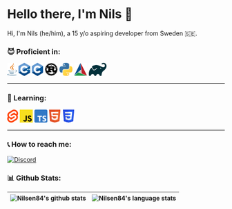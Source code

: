 Hello there, I'm Nils 👋
============================

Hi, I'm Nils (he/him), a 15 y/o aspiring developer from Sweden 🇸🇪.

### 😈 Proficient in:

<code><a href="https://www.java.com/"><img src="images/Java.png" height="30"/></a></code>
<code><a href="https://www.cplusplus.com/"><img src="images/C++.png" height="30"/></a></code>
<code><a href="https://www.cplusplus.com/"><img src="images/C.png" height="30"/></a></code>
<code><a href="https://www.rust-lang.org/"><img src="images/Rust.png" height="30"/></a></code>
<code><a href="https://www.python.org/"><img src="images/Python.png" height="30"/></a></code>
<code><a href="https://cmake.org/"><img src="images/Cmake.png" height="30"/></a></code>
<code><a href="https://gradle.org/"><img src="images/Gradle.png" height="30"/></a></code>

---

### 🤔 Learning:

<code><a href="https://svelte.dev/"><img src="images/Svelte.png" height="30"/></a></code>
<code><a href="https://www.javascript.com/"><img src="images/JavaScript.png" height="30"/></a></code>
<code><a href="https://www.typescriptlang.org/"><img src="images/TypeScript.png" height="30"/></a></code>
<code><a href="https://html.spec.whatwg.org/multipage/"><img src="images/HTML.png" height="30"/></a></code>
<code><a href="https://www.w3.org/Style/CSS/"><img src="images/CSS.png" height="30"/></a></code>

---

### 📞 How to reach me:

[![Discord](https://img.shields.io/badge/-nils%235281-%235662f6?logo=discord&style=flat-square&logoColor=white)](https://discordapp.com/users/285335363944316928)

### 📊 Github Stats:
| <img align="center" src="https://github-readme-stats.vercel.app/api?username=Nilsen84&show_icons=true&hide_border=true" alt="Nilsen84's github stats"/> | <img align="center" src="https://github-readme-stats.vercel.app/api/top-langs/?username=Nilsen84&layout=compact&hide_border=true&exclude_repo=mcp-1.8.9" alt="Nilsen84's language stats"/> |
| ----------- | ----------- |
